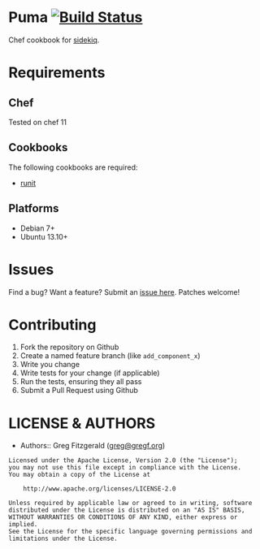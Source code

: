 # Puma [![Build Status](https://secure.travis-ci.org/wallgig/chef-sidekiq.png)](http://travis-ci.org/wallgig/chef-sidekiq)

Chef cookbook for [sidekiq](http://sidekiq.org/).

# Requirements

## Chef

Tested on chef 11

## Cookbooks

The following cookbooks are required:

* [runit](http://github.com/hw-cookbooks/runit)

## Platforms

* Debian 7+
* Ubuntu 13.10+

# Issues

Find a bug? Want a feature? Submit an [issue here](http://github.com/wallgig/chef-sidekiq/issues). Patches welcome!

# Contributing

1. Fork the repository on Github
2. Create a named feature branch (like `add_component_x`)
3. Write you change
4. Write tests for your change (if applicable)
5. Run the tests, ensuring they all pass
6. Submit a Pull Request using Github

# LICENSE & AUTHORS #

* Authors:: Greg Fitzgerald (<greg@gregf.org>)

```
Licensed under the Apache License, Version 2.0 (the "License");
you may not use this file except in compliance with the License.
You may obtain a copy of the License at

    http://www.apache.org/licenses/LICENSE-2.0

Unless required by applicable law or agreed to in writing, software
distributed under the License is distributed on an "AS IS" BASIS,
WITHOUT WARRANTIES OR CONDITIONS OF ANY KIND, either express or implied.
See the License for the specific language governing permissions and
limitations under the License.
```
